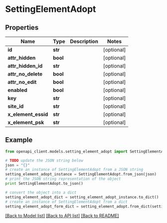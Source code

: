 # SettingElementAdopt


## Properties

Name | Type | Description | Notes
------------ | ------------- | ------------- | -------------
**id** | **str** |  | [optional] 
**attr_hidden** | **bool** |  | [optional] 
**attr_hidden_id** | **str** |  | [optional] 
**attr_no_delete** | **bool** |  | [optional] 
**attr_no_edit** | **bool** |  | [optional] 
**enabled** | **bool** |  | [optional] 
**key** | **str** |  | [optional] 
**site_id** | **str** |  | [optional] 
**x_element_essid** | **str** |  | [optional] 
**x_element_psk** | **str** |  | [optional] 

## Example

```python
from openapi_client.models.setting_element_adopt import SettingElementAdopt

# TODO update the JSON string below
json = "{}"
# create an instance of SettingElementAdopt from a JSON string
setting_element_adopt_instance = SettingElementAdopt.from_json(json)
# print the JSON string representation of the object
print SettingElementAdopt.to_json()

# convert the object into a dict
setting_element_adopt_dict = setting_element_adopt_instance.to_dict()
# create an instance of SettingElementAdopt from a dict
setting_element_adopt_form_dict = setting_element_adopt.from_dict(setting_element_adopt_dict)
```
[[Back to Model list]](../README.md#documentation-for-models) [[Back to API list]](../README.md#documentation-for-api-endpoints) [[Back to README]](../README.md)


